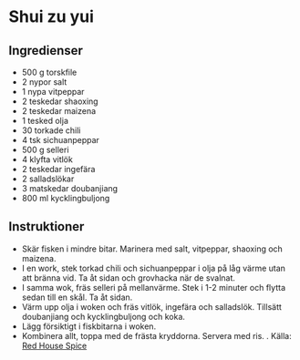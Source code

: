 # Shui zu yui

## Ingredienser

* 500 g torskfile
* 2 nypor salt
* 1 nypa vitpeppar
* 2 teskedar shaoxing
* 2 teskedar maizena
* 1 tesked olja
* 30 torkade chili
* 4 tsk sichuanpeppar
* 500 g selleri
* 4 klyfta vitlök
* 2 teskedar ingefära
* 2 salladslökar
* 3 matskedar doubanjiang
* 800 ml kycklingbuljong



## Instruktioner

* Skär fisken i mindre bitar. Marinera med salt, vitpeppar, shaoxing och maizena.
* I en work, stek torkad chili och sichuanpeppar i olja på låg värme utan att bränna vid. Ta åt sidan och grovhacka när de svalnat.
* I samma wok, fräs selleri på mellanvärme. Stek i 1-2 minuter och flytta sedan till en skål. Ta åt sidan.
* Värm upp olja i woken och fräs vitlök, ingefära och salladslök. Tillsätt doubanjiang och kycklingbuljong och koka. 
* Lägg försiktigt i fiskbitarna i woken. 
* Kombinera allt, toppa med de frästa kryddorna. Servera med ris. 
.
Källa: [Red House Spice](https://redhousespice.com/sichuan-boiled-fish/)